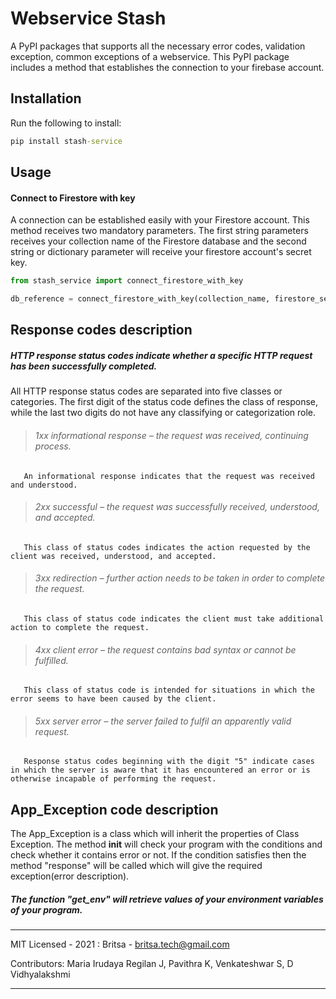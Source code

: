 # Webservice Stash

A PyPI packages that supports all the necessary error codes, validation exception, common exceptions of a webservice. This PyPI package includes a method that establishes the connection to your firebase account.

## Installation

Run the following to install:

```cmd
pip install stash-service
```

## Usage

#### Connect to Firestore with key

A connection can be established easily with your Firestore account. This method receives two mandatory parameters. The first string parameters receives your collection name of the Firestore database and the second string or dictionary parameter will receive your firestore account's secret key.

```python
from stash_service import connect_firestore_with_key

db_reference = connect_firestore_with_key(collection_name, firestore_secret_key)
```

## Response codes description
##### HTTP response status codes indicate whether a specific HTTP request has been successfully completed.
All HTTP response status codes are separated into five classes or categories. The first digit of the status code defines the class of response,
while the last two digits do not have any classifying or categorization role.
> ###### 1xx informational response – the request was received, continuing process.
       An informational response indicates that the request was received and understood. 
> ###### 2xx successful – the request was successfully received, understood, and accepted.
       This class of status codes indicates the action requested by the client was received, understood, and accepted.
> ###### 3xx redirection – further action needs to be taken in order to complete the request.
       This class of status code indicates the client must take additional action to complete the request. 
> ###### 4xx client error – the request contains bad syntax or cannot be fulfilled.
       This class of status code is intended for situations in which the error seems to have been caused by the client.
> ###### 5xx server error – the server failed to fulfil an apparently valid request.
       Response status codes beginning with the digit "5" indicate cases in which the server is aware that it has encountered an error or is otherwise incapable of performing the request.

## App_Exception code description

The App_Exception is a class which will inherit the properties of Class Exception.
The method __init__  will check your program with the conditions and check whether it contains error or not.
If the condition satisfies then the method "response" will be called which will give the required exception(error description). 
##### The function "get_env" will retrieve values of your environment variables of your program.

---

MIT Licensed - 2021 : Britsa - britsa.tech@gmail.com

Contributors:
Maria Irudaya Regilan J, Pavithra K, Venkateshwar S, D Vidhyalakshmi

---
